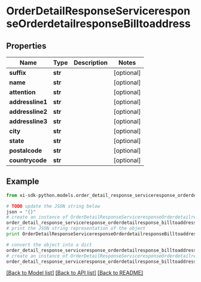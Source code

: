 # OrderDetailResponseServiceresponseOrderdetailresponseBilltoaddress


## Properties

Name | Type | Description | Notes
------------ | ------------- | ------------- | -------------
**suffix** | **str** |  | [optional] 
**name** | **str** |  | [optional] 
**attention** | **str** |  | [optional] 
**addressline1** | **str** |  | [optional] 
**addressline2** | **str** |  | [optional] 
**addressline3** | **str** |  | [optional] 
**city** | **str** |  | [optional] 
**state** | **str** |  | [optional] 
**postalcode** | **str** |  | [optional] 
**countrycode** | **str** |  | [optional] 

## Example

```python
from xi-sdk-python.models.order_detail_response_serviceresponse_orderdetailresponse_billtoaddress import OrderDetailResponseServiceresponseOrderdetailresponseBilltoaddress

# TODO update the JSON string below
json = "{}"
# create an instance of OrderDetailResponseServiceresponseOrderdetailresponseBilltoaddress from a JSON string
order_detail_response_serviceresponse_orderdetailresponse_billtoaddress_instance = OrderDetailResponseServiceresponseOrderdetailresponseBilltoaddress.from_json(json)
# print the JSON string representation of the object
print OrderDetailResponseServiceresponseOrderdetailresponseBilltoaddress.to_json()

# convert the object into a dict
order_detail_response_serviceresponse_orderdetailresponse_billtoaddress_dict = order_detail_response_serviceresponse_orderdetailresponse_billtoaddress_instance.to_dict()
# create an instance of OrderDetailResponseServiceresponseOrderdetailresponseBilltoaddress from a dict
order_detail_response_serviceresponse_orderdetailresponse_billtoaddress_form_dict = order_detail_response_serviceresponse_orderdetailresponse_billtoaddress.from_dict(order_detail_response_serviceresponse_orderdetailresponse_billtoaddress_dict)
```
[[Back to Model list]](../README.md#documentation-for-models) [[Back to API list]](../README.md#documentation-for-api-endpoints) [[Back to README]](../README.md)


